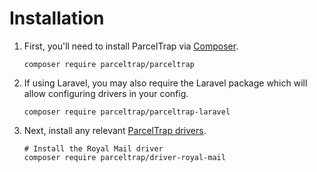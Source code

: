 # Installation

1. First, you'll need to install ParcelTrap via [Composer][].
   ```shell
   composer require parceltrap/parceltrap
   ```

1. If using Laravel, you may also require the Laravel package which will allow configuring drivers in your config.
   ```shell
   composer require parceltrap/parceltrap-laravel
   ```

1. Next, install any relevant [ParcelTrap drivers](https://github.com/topics/parceltrap-driver).
   ```shell
   # Install the Royal Mail driver
   composer require parceltrap/driver-royal-mail
   ```

[composer]: https://getcomposer.org
